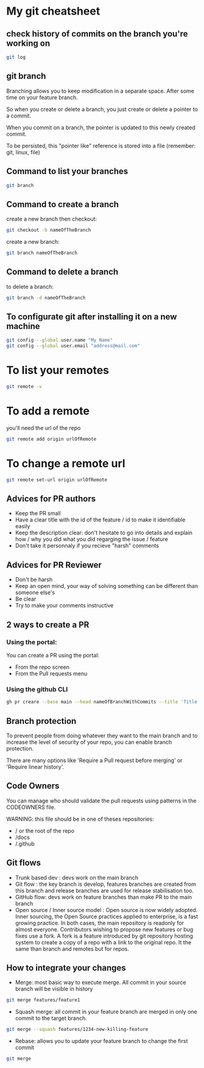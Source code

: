 # My git cheatsheet

## check history of commits on the branch you're working on

```sh 
git log 
```
## git branch

Branching allows you to keep modification in a separate space. After some time on your feature branch.

So when you create or delete a branch, you just create or delete a pointer to a commit.

When you commit on a branch, the pointer is updated to this newly created commit.

To be persisted, this "pointer like" reference is stored into a file (remember: git, linux, file)

## Command to list your branches

```sh 
git branch
```
## Command to create a branch

create a new branch then checkout:
```sh 
git checkout -b nameOfTheBranch
```

create a new branch:
```sh 
git branch nameOfTheBranch 
```

## Command to delete a branch

to delete a branch:

```sh 
git branch -d nameOfTheBranch
```

## To configurate git after installing it on a new machine

```sh
git config --global user.name "My Name"
git config --global user.email "address@mail.com"
```
# To list your remotes

```sh 
git remote -v
```

# To add a remote

you'll need the url of the repo

```sh 
git remote add origin urlOfRemote
```

# To change a remote url

```sh 
git remote set-url origin urlOfRemote
```
## Advices for PR authors
* Keep the PR small
* Have a clear title with the id of the feature / id to make it identifiable easily
* Keep the description clear: don't hesitate to go into details and explain how / why you did what you did regarging the issue / feature
* Don't take it personnaly if you recieve "harsh" comments 

## Advices for PR Reviewer
* Don't be harsh
* Keep an open mind, your way of solving something can be different than someone else's
* Be clear
* Try to make your comments instructive

## 2 ways to create a PR

### Using the portal:

You can create a PR using the portal:
* From the repo screen
* From the Pull requests menu

### Using the github CLI

```sh
gh pr creare --base main --head nameOfBranchWithCommits --title 'Title for the PR' --body 'Description of the PR'
```

## Branch protection

To prevent people from doing whatever they want to the main branch and to increase the level of security of your repo, you can enable branch protection.

There are many options like 'Require a Pull request before merging' or 'Require linear history'.

## Code Owners

You can manage who should validate the pull requests using patterns in the CODEOWNERS file.

WARNING: this file should be in one of theses repositories:
* / or the root of the repo
* /docs
* /.github


## Git flows

* Trunk based dev : devs work on the main branch
* Git flow : the key branch is develop, features branches are created from this branch and release branches are used for release stabilisation too. 
* GitHub flow: devs work on feature branches than make PR to the main branch
* Open source / Inner source model : Open source is now widely adopted. Inner sourcing, the Open Source practices applied to enterprise, is a fast growing practice. In both cases, the main repository is readonly for almost everyone. Contributors wishing to propose new features or bug fixes use a fork. A fork is a feature introduced by git repository hosting system to create a copy of a repo with a link to the original repo. It the same than branch and remotes but for repos.

## How to integrate your changes 
* Merge: most basic way to execute merge. All commit in your source branch will be visible in history
```sh 
git merge features/feature1
```
* Squash merge: all commit in your feature branch are merged in only one commit to the target branch.
```sh 
git merge --squash features/1234-new-killing-feature
```
* Rebase: allows you to update your feature branch to change the first commit
```sh 
git merge
```
